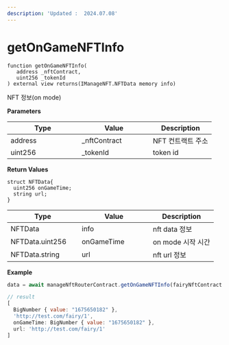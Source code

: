 ```yaml
---
description: 'Updated :  2024.07.08'
---
```


# getOnGameNFTInfo

```solidity
function getOnGameNFTInfo(
   address _nftContract, 
   uint256 _tokenId
) external view returns(IManageNFT.NFTData memory info)
```



NFT 정보(on mode)



**Parameters**

<table><thead><tr><th width="150">Type</th><th width="150">Value</th><th>Description</th></tr></thead><tbody><tr><td>address</td><td>_nftContract</td><td>NFT 컨트랙트 주소</td></tr><tr><td>uint256</td><td>_tokenId</td><td>token id</td></tr></tbody></table>



**Return Values**

```solidity
struct NFTData{
  uint256 onGameTime;
  string url;
} 
```

<table><thead><tr><th width="150">Type</th><th width="150">Value</th><th>Description</th></tr></thead><tbody><tr><td>NFTData</td><td>info</td><td>nft data 정보</td></tr><tr><td>NFTData.uint256</td><td>onGameTime</td><td>on mode 시작 시간</td></tr><tr><td>NFTData.string</td><td>url</td><td>nft url 정보</td></tr></tbody></table>



**Example**

```javascript
data = await manageNftRouterContract.getOnGameNFTInfo(fairyNftContract.address, 1)

// result
[
  BigNumber { value: "1675650182" },
  'http://test.com/fairy/1',
  onGameTime: BigNumber { value: "1675650182" },
  url: 'http://test.com/fairy/1'
]
```



